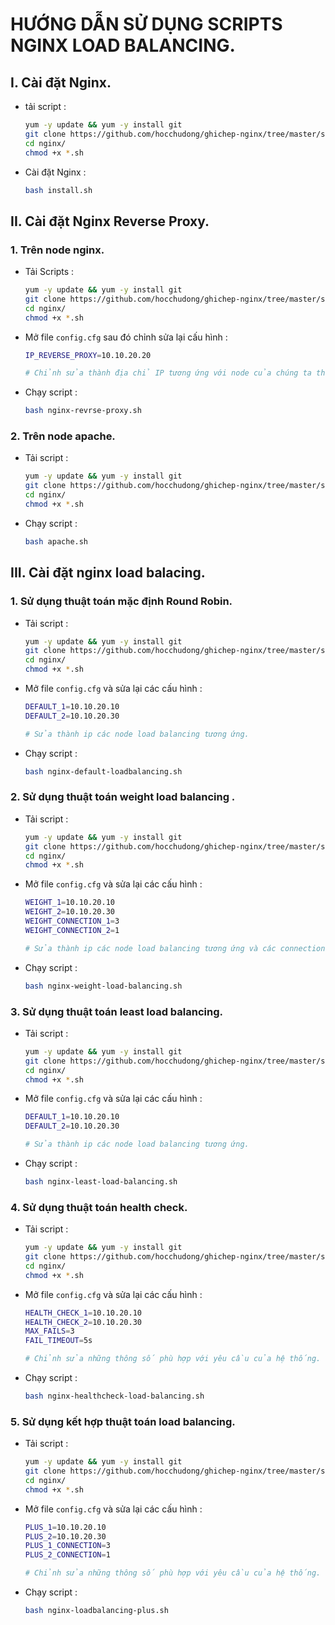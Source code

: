 # HƯỚNG DẪN SỬ DỤNG SCRIPTS NGINX LOAD BALANCING.

## I. Cài đặt Nginx.

- tải script :

    ```sh
    yum -y update && yum -y install git
    git clone https://github.com/hocchudong/ghichep-nginx/tree/master/scripts/nginx.git
    cd nginx/
    chmod +x *.sh
    ```

- Cài đặt Nginx :

    ```sh
    bash install.sh
    ```

## II. Cài đặt Nginx Reverse Proxy.

### 1. Trên node nginx.

- Tải Scripts :

    ```sh
    yum -y update && yum -y install git
    git clone https://github.com/hocchudong/ghichep-nginx/tree/master/scripts/nginx.git
    cd nginx/
    chmod +x *.sh
    ```


- Mở file `config.cfg` sau đó chỉnh sửa lại cấu hình :

    ```sh
    IP_REVERSE_PROXY=10.10.20.20

    # Chỉnh sửa thành địa chỉ IP tương ứng với node của chúng ta thiết lập.
    ```

- Chạy script :

    ```sh
    bash nginx-revrse-proxy.sh
    ```

### 2. Trên node apache.

- Tải script :

    ```sh
    yum -y update && yum -y install git
    git clone https://github.com/hocchudong/ghichep-nginx/tree/master/scripts/nginx.git
    cd nginx/
    chmod +x *.sh
    ```

- Chạy script :

    ```sh
    bash apache.sh
    ```

## III. Cài đặt nginx load balacing.

### 1. Sử dụng thuật toán mặc định Round Robin.

- Tải script :

    ```sh
    yum -y update && yum -y install git
    git clone https://github.com/hocchudong/ghichep-nginx/tree/master/scripts/nginx.git
    cd nginx/
    chmod +x *.sh
    ```

- Mở file `config.cfg` và sửa lại các cấu hình :

    ```sh
    DEFAULT_1=10.10.20.10
    DEFAULT_2=10.10.20.30

    # Sửa thành ip các node load balancing tương ứng.
    ```

- Chạy script :

    ```sh
    bash nginx-default-loadbalancing.sh
    ```

### 2. Sử dụng thuật toán weight load balancing .

- Tải script :

    ```sh
    yum -y update && yum -y install git
    git clone https://github.com/hocchudong/ghichep-nginx/tree/master/scripts/nginx.git
    cd nginx/
    chmod +x *.sh
    ```

- Mở file `config.cfg` và sửa lại các cấu hình :

    ```sh
    WEIGHT_1=10.10.20.10
    WEIGHT_2=10.10.20.30
    WEIGHT_CONNECTION_1=3
    WEIGHT_CONNECTION_2=1

    # Sửa thành ip các node load balancing tương ứng và các connection tùy chọn cho các node mà mong muốn.
    ```

- Chạy script :

    ```sh
    bash nginx-weight-load-balancing.sh
    ```

### 3. Sử dụng thuật toán least load balancing.

- Tải script :

    ```sh
    yum -y update && yum -y install git
    git clone https://github.com/hocchudong/ghichep-nginx/tree/master/scripts/nginx.git
    cd nginx/
    chmod +x *.sh
    ```

- Mở file `config.cfg` và sửa lại các cấu hình :

    ```sh
    DEFAULT_1=10.10.20.10
    DEFAULT_2=10.10.20.30

    # Sửa thành ip các node load balancing tương ứng.
    ```

- Chạy script :

    ```sh
    bash nginx-least-load-balancing.sh
    ```

### 4. Sử dụng thuật toán health check.

- Tải script :

    ```sh
    yum -y update && yum -y install git
    git clone https://github.com/hocchudong/ghichep-nginx/tree/master/scripts/nginx.git
    cd nginx/
    chmod +x *.sh
    ```

- Mở file `config.cfg` và sửa lại các cấu hình :

    ```sh
    HEALTH_CHECK_1=10.10.20.10
    HEALTH_CHECK_2=10.10.20.30
    MAX_FAILS=3
    FAIL_TIMEOUT=5s

    # Chỉnh sửa những thông số phù hợp với yêu cầu của hệ thống.
    ```

- Chạy script :

    ```sh
    bash nginx-healthcheck-load-balancing.sh
    ```

### 5. Sử dụng kết hợp thuật toán load balancing.

- Tải script :

    ```sh
    yum -y update && yum -y install git
    git clone https://github.com/hocchudong/ghichep-nginx/tree/master/scripts/nginx.git
    cd nginx/
    chmod +x *.sh
    ```

- Mở file `config.cfg` và sửa lại các cấu hình :

    ```sh
    PLUS_1=10.10.20.10
    PLUS_2=10.10.20.30
    PLUS_1_CONNECTION=3
    PLUS_2_CONNECTION=1

    # Chỉnh sửa những thông số phù hợp với yêu cầu của hệ thống.
    ```

- Chạy script :

    ```sh
    bash nginx-loadbalancing-plus.sh
    ```

